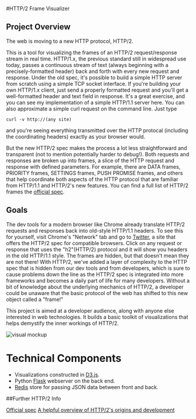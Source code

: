 #HTTP/2 Frame Visualizer

## Project Overview

The web is moving to a new HTTP protocol, HTTP/2.

This is a tool for visualizing the frames of an HTTP/2 request/response stream in
real time. HTTP/1.x, the previous standard still in widespread use today, passes
a continuous stream of text (always beginning with a precisely-formatted header) back and forth with
every new request and response. Under the old spec, it's possible to build a
simple HTTP server from scratch using a simple TCP socket interface. If you're building your
own HTTP/1.x client, just send a properly formatted request and you'll get a well-formatted header and text field in response.  It's a great exercise,
and you can see my implementation of a simple HTTP/1.1 server here. You can also approximate
a simple curl request on the command line.  Just type

`curl -v http://(any site)`

and you're seeing everything transmitted over the HTTP protocal (including
the coordinating headers) exactly as your browser would.

But the new HTTP/2 spec makes the process a lot less straightforward and transparent (not to mention potentially harder to debug!).  Both requests and responses are broken up into
frames, a slice of the HTTP
request and response with defined parameters. For example, there are DATA frames, PRIORITY frames, SETTINGS frames, PUSH PROMISE frames, and others that help coordinate both aspects of the HTTP protocol that are familiar from HTTP/1.1 and HTTP/2's new features.  You can find a full list of HTTP/2 frames  the [official spec](https://tools.ietf.org/html/rfc7540#section-6).

## Goals

The dev tools for a modern browser like Chrome already translate HTTP/2 requests and responses back
into old-style HTTP/1.1 headers.  To see this for yourself, visit Chrome's
"Network" tab and go to [Twitter](www.twitter.com), a site that offers the HTTP/2 spec
for compatible browsers. Click on any request or response that uses the
"h2"(HTTP/2) protocol and it will show you headers in the old HTTP/1.1 style.
The frames are hidden, but that doesn't mean they are not there!  With HTTP/2,
we've added a layer of complexity to the HTTP spec that is hidden from our dev
tools and from developers, which is sure to cause problems down the line as the
HTTP/2 spec is integrated into more frameworks and becomes a daily part of life
for many developers. Without a bit of knowledge about the underlying mechanics
of HTTP/2, a developer could be unaware that the basic protocol of the web has
shifted to this new object called a "frame!"

This project is aimed at a developer audience, along with anyone else interested
in web technologies.  It builds a basic toolkit of visualizations that helps demystify the inner workings of HTTP/2.

![visual
mockup](https://github.com/pbsugg/http2-frame-visualizer/mockup_images/frame_timeline.jpg)
 
# Technical Components

* Visualizations constructed in [D3.js](https://d3js.org/).
* Python [Flask](http://flask.pocoo.org/) webserver on the back end.
* [Redis](http://redis.io/) store for passing JSON data between front and back.

##Further HTTP/2 Info

[Official spec](https://github.com/http2/http2-spec)
[A helpful overview of HTTP/2's origins and
development](https://www.smashingmagazine.com/2016/02/getting-ready-for-http2/)

